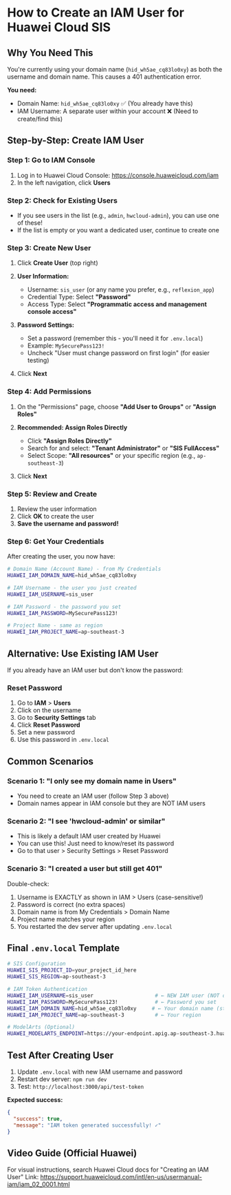 # How to Create an IAM User for Huawei Cloud SIS

## Why You Need This

You're currently using your domain name (`hid_wh5ae_cq83lo0xy`) as both the username and domain name. This causes a 401 authentication error.

**You need:**
- Domain Name: `hid_wh5ae_cq83lo0xy` ✅ (You already have this)
- IAM Username: A separate user within your account ❌ (Need to create/find this)

## Step-by-Step: Create IAM User

### Step 1: Go to IAM Console

1. Log in to Huawei Cloud Console: https://console.huaweicloud.com/iam
2. In the left navigation, click **Users**

### Step 2: Check for Existing Users

- If you see users in the list (e.g., `admin`, `hwcloud-admin`), you can use one of these!
- If the list is empty or you want a dedicated user, continue to create one

### Step 3: Create New User

1. Click **Create User** (top right)

2. **User Information:**
   - Username: `sis_user` (or any name you prefer, e.g., `reflexion_app`)
   - Credential Type: Select **"Password"**
   - Access Type: Select **"Programmatic access and management console access"**

3. **Password Settings:**
   - Set a password (remember this - you'll need it for `.env.local`)
   - Example: `MySecurePass123!`
   - Uncheck "User must change password on first login" (for easier testing)

4. Click **Next**

### Step 4: Add Permissions

1. On the "Permissions" page, choose **"Add User to Groups"** or **"Assign Roles"**

2. **Recommended: Assign Roles Directly**
   - Click **"Assign Roles Directly"**
   - Search for and select: **"Tenant Administrator"** or **"SIS FullAccess"**
   - Select Scope: **"All resources"** or your specific region (e.g., `ap-southeast-3`)

3. Click **Next**

### Step 5: Review and Create

1. Review the user information
2. Click **OK** to create the user
3. **Save the username and password!**

### Step 6: Get Your Credentials

After creating the user, you now have:

```bash
# Domain Name (Account Name) - from My Credentials
HUAWEI_IAM_DOMAIN_NAME=hid_wh5ae_cq83lo0xy

# IAM Username - the user you just created
HUAWEI_IAM_USERNAME=sis_user

# IAM Password - the password you set
HUAWEI_IAM_PASSWORD=MySecurePass123!

# Project Name - same as region
HUAWEI_IAM_PROJECT_NAME=ap-southeast-3
```

## Alternative: Use Existing IAM User

If you already have an IAM user but don't know the password:

### Reset Password

1. Go to **IAM** > **Users**
2. Click on the username
3. Go to **Security Settings** tab
4. Click **Reset Password**
5. Set a new password
6. Use this password in `.env.local`

## Common Scenarios

### Scenario 1: "I only see my domain name in Users"

- You need to create an IAM user (follow Step 3 above)
- Domain names appear in IAM console but they are NOT IAM users

### Scenario 2: "I see 'hwcloud-admin' or similar"

- This is likely a default IAM user created by Huawei
- You can use this! Just need to know/reset its password
- Go to that user > Security Settings > Reset Password

### Scenario 3: "I created a user but still get 401"

Double-check:
1. Username is EXACTLY as shown in IAM > Users (case-sensitive!)
2. Password is correct (no extra spaces)
3. Domain name is from My Credentials > Domain Name
4. Project name matches your region
5. You restarted the dev server after updating `.env.local`

## Final `.env.local` Template

```bash
# SIS Configuration
HUAWEI_SIS_PROJECT_ID=your_project_id_here
HUAWEI_SIS_REGION=ap-southeast-3

# IAM Token Authentication
HUAWEI_IAM_USERNAME=sis_user                    # ← NEW IAM user (NOT domain name!)
HUAWEI_IAM_PASSWORD=MySecurePass123!            # ← Password you set
HUAWEI_IAM_DOMAIN_NAME=hid_wh5ae_cq83lo0xy     # ← Your domain name (stays same)
HUAWEI_IAM_PROJECT_NAME=ap-southeast-3          # ← Your region

# ModelArts (Optional)
HUAWEI_MODELARTS_ENDPOINT=https://your-endpoint.apig.ap-southeast-3.huaweicloudapis.com
```

## Test After Creating User

1. Update `.env.local` with new IAM username and password
2. Restart dev server: `npm run dev`
3. Test: `http://localhost:3000/api/test-token`

**Expected success:**
```json
{
  "success": true,
  "message": "IAM token generated successfully! ✓"
}
```

## Video Guide (Official Huawei)

For visual instructions, search Huawei Cloud docs for "Creating an IAM User"
Link: https://support.huaweicloud.com/intl/en-us/usermanual-iam/iam_02_0001.html

